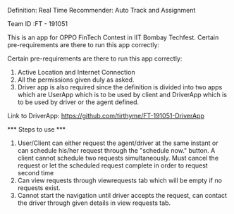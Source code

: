 Definition: Real Time Recommender: Auto Track and Assignment

Team ID :FT - 191051

This is an app for OPPO FinTech Contest in IIT Bombay Techfest. Certain pre-requirements are there to run this app correctly:

Certain pre-requirements are there to run this app correctly:
1. Active Location and Internet Connection
2. All the permissions given duly as asked.
3. Driver app is also required since the definition is divided into two apps which are UserApp which is to be used by client
   and DriverApp which is to be used by driver or the agent defined.
   
Link to DriverApp:  https://github.com/tirthyme/FT-191051-DriverApp
   
***  Steps to use  ***

1. User/Client can either request the agent/driver at the same instant or can schedule his/her request through the "schedule now." button.
   A client cannot schedule two requests simultaneously. Must cancel the request or let the scheduled request complete in order to request
   second time
2. Can view requests through viewrequests tab which will be empty if no requests exist.
3. Cannot start the navigation until driver accepts the request, can contact the driver through given details in view requests tab.
